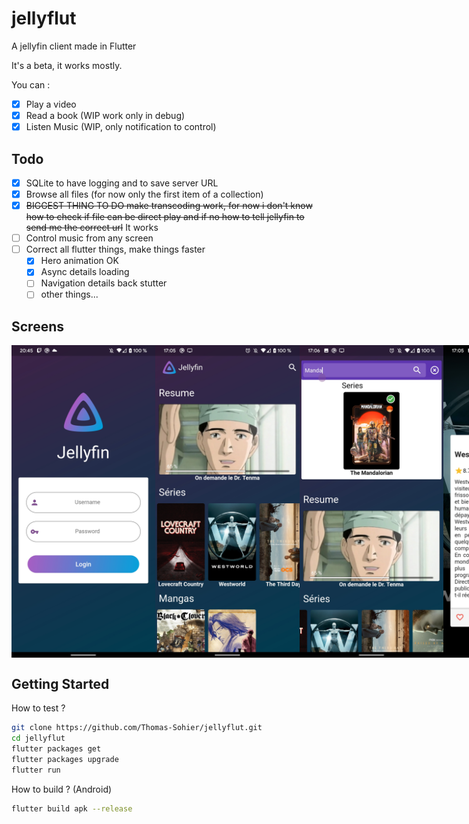 # jellyflut

A jellyfin client made in Flutter

It's a beta, it works mostly.
 
You can :
- [x] Play a video
- [x] Read a book (WIP work only in debug)
- [x] Listen Music (WIP, only notification to control)

## Todo

- [x] SQLite to have logging and to save server URL
- [x] Browse all files (for now only the first item of a collection)
- [x] ~~BIGGEST THING TO DO make transcoding work, for now i don't know how to check if file can be direct play and if no how to tell jellyfin to send me the correct url~~ It works
- [ ] Control music from any screen
- [ ] Correct all flutter things, make things faster
  - [x] Hero animation OK
  - [x] Async details loading
  - [ ] Navigation details back stutter
  - [ ] other things...

## Screens
<div style="display: flex">
 <img src="./img/readme/login.jpg" height="500" />
 <img src="./img/readme/home.jpg" height="500" />
 <img src="./img/readme/home_research.jpg" height="500" />
 <img src="./img/readme/details_serie.jpg" height="500" />
 <img src="./img/readme/details_serie_bottom.jpg" height="500" />
 <img src="./img/readme/details_season.jpg" height="500" />
 <img src="./img/readme/details_epsiode.jpg" height="500" />
 <img src="./img/readme/details_music.jpg" height="500" />
</div>

## Getting Started

How to test ?

```bash
git clone https://github.com/Thomas-Sohier/jellyflut.git
cd jellyflut
flutter packages get
flutter packages upgrade
flutter run
```

How to build ? (Android)

```bash
flutter build apk --release
```
